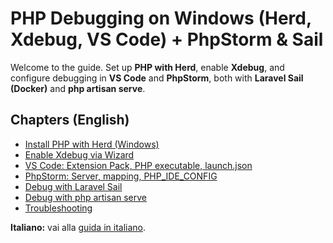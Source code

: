 # PHP Debugging on Windows (Herd, Xdebug, VS Code) + PhpStorm & Sail

Welcome to the guide. Set up **PHP with Herd**, enable **Xdebug**, and configure debugging in **VS Code** and **PhpStorm**, both with **Laravel Sail (Docker)** and **php artisan serve**.

## Chapters (English)
- [Install PHP with Herd (Windows)](01-install-php-herd.md)
- [Enable Xdebug via Wizard](02-xdebug-wizard-windows.md)
- [VS Code: Extension Pack, PHP executable, launch.json](03-vscode-setup.md)
- [PhpStorm: Server, mapping, PHP_IDE_CONFIG](04-phpstorm-setup.md)
- [Debug with Laravel Sail](05-debug-with-sail.md)
- [Debug with php artisan serve](06-debug-with-artisan-serve.md)
- [Troubleshooting](07-troubleshooting.md)

**Italiano:** vai alla [guida in italiano](../index.md).
